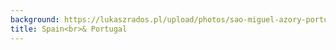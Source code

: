```yaml
---
background: https://lukaszrados.pl/upload/photos/sao-miguel-azory-portugalia-486.jpg
title: Spain<br>& Portugal
---
```

